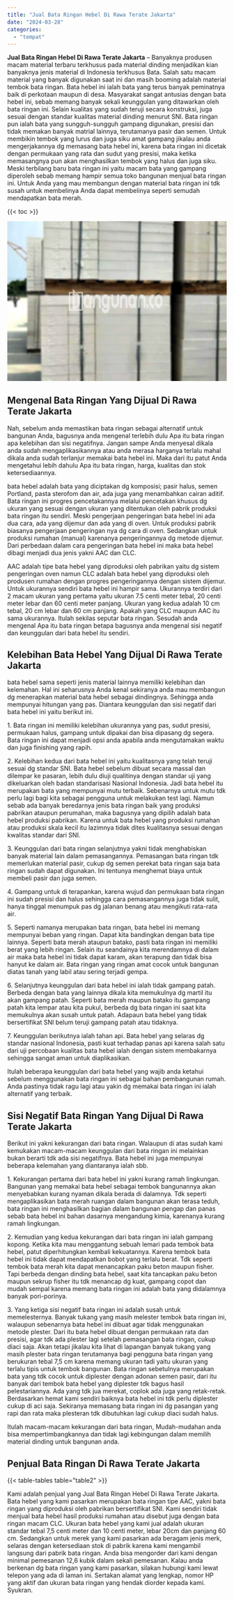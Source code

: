 ```yaml
---
title: "Jual Bata Ringan Hebel Di Rawa Terate Jakarta"
date: "2024-03-28"
categories: 
  - "tempat"
---
```


**Jual Bata Ringan Hebel Di Rawa Terate Jakarta** – Banyaknya produsen macam material terbaru terkhusus pada material dinding menjadikan kian banyaknya jenis material di Indonesia terkhusus Bata. Salah satu macam material yang banyak digunakan saat ini dan masih booming adalah material tembok bata ringan. Bata hebel ini ialah bata yang terus banyak peminatnya baik di perkotaan maupun di desa. Masyarakat sangat antusias dengan bata hebel ini, sebab memang banyak sekali keunggulan yang ditawarkan oleh bata ringan ini. Selain kualitas yang sudah teruji secara konstruksi, juga sesuai dengan standar kualitas material dinding menurut SNI. Bata ringan pun ialah bata yang sungguh-sungguh gampang digunakan, presisi dan tidak memakan banyak matrial lainnya, terutamanya pasir dan semen. Untuk membikin tembok yang lurus dan juga siku amat gampang jikalau anda mengerjakannya dg memasang bata hebel ini, karena bata ringan ini dicetak dengan permukaan yang rata dan sudut yang presisi, maka ketika memasangnya pun akan menghasilkan tembok yang halus dan juga siku. Meski terbilang baru bata ringan ini yaitu macam bata yang gampang diperoleh sebab memang hampir semua toko bangunan menjual bata ringan ini. Untuk Anda yang mau membangun dengan material bata ringan ini tdk susah untuk membelinya Anda dapat membelinya seperti semudah mendapatkan bata merah.

{{< toc >}}

![Jual Bata Ringan Hebel Di Rawa Terate Jakarta](/images/jual-hebel-murah-12.png)

## Mengenal Bata Ringan Yang Dijual Di Rawa Terate Jakarta

Nah, sebelum anda memastikan bata ringan sebagai alternatif untuk bangunan Anda, bagusnya anda mengenal terlebih dulu Apa itu bata ringan apa kelebihan dan sisi negatifnya. Jangan sampe Anda menyesal dikala anda sudah mengaplikasikannya atau anda merasa harganya terlalu mahal dikala anda sudah terlanjur memakai bata hebel ini. Maka dari itu patut Anda mengetahui lebih dahulu Apa itu bata ringan, harga, kualitas dan stok ketersediaannya.

bata hebel adalah bata yang diciptakan dg komposisi; pasir halus, semen Portland, pasta sterofom dan air, ada juga yang menambahkan cairan aditif. Bata ringan ini progres pencetakannya melalui pencetakan khusus dg ukuran yang sesuai dengan ukuran yang ditentukan oleh pabrik produksi bata ringan itu sendiri. Meski pengerjaan pengeringan bata hebel ini ada dua cara, ada yang dijemur dan ada yang di oven. Untuk produksi pabrik biasanya pengerjaan pengeringan nya dg cara di oven. Sedangkan untuk produksi rumahan (manual) karenanya pengeringannya dg metode dijemur. Dari perbedaan dalam cara pengeringan bata hebel ini maka bata hebel dibagi menjadi dua jenis yakni AAC dan CLC.

AAC adalah tipe bata hebel yang diproduksi oleh pabrikan yaitu dg sistem pengeringan oven namun CLC adalah bata hebel yang diproduksi oleh produsen rumahan dengan progres pengeringannya dengan sistem dijemur. Untuk ukurannya sendiri bata hebel ini hampir sama. Ukurannya terdiri dari 2 macam ukuran yang pertama yaitu ukuran 7.5 centi meter tebal, 20 centi meter lebar dan 60 centi meter panjang. Ukuran yang kedua adalah 10 cm tebal, 20 cm lebar dan 60 cm panjang. Apakah yang CLC maupun AAC itu sama ukurannya. Itulah sekilas seputar bata ringan. Sesudah anda mengenal Apa itu bata ringan betapa bagusnya anda mengenal sisi negatif dan keunggulan dari bata hebel itu sendiri.

## Kelebihan Bata Hebel Yang Dijual Di Rawa Terate Jakarta

bata hebel sama seperti jenis material lainnya memiliki kelebihan dan kelemahan. Hal ini seharusnya Anda kenal sekiranya anda mau membangun dg menerapkan material bata hebel sebagai dindingnya. Sehingga anda mempunyai hitungan yang pas. Diantara keunggulan dan sisi negatif dari bata hebel ini yaitu berikut ini.

1\. Bata ringan ini memiliki kelebihan ukurannya yang pas, sudut presisi, permukaan halus, gampang untuk dipakai dan bisa dipasang dg segera. Bata ringan ini dapat menjadi opsi anda apabila anda mengutamakan waktu dan juga finishing yang rapih.

2\. Kelebihan kedua dari bata hebel ini yaitu kualitasnya yang telah teruji sesuai dg standar SNI. Bata hebel sebelum dibuat secara massal dan dilempar ke pasaran, lebih dulu diuji qualitinya dengan standar uji yang dikeluarkan oleh badan standarisasi Nasional Indonesia. Jadi bata hebel itu merupakan bata yang mempunyai mutu terbaik. Sebenarnya untuk mutu tdk perlu lagi bagi kita sebagai pengguna untuk melakukan test lagi. Namun sebab ada banyak beredarnya jenis bata ringan baik yang produksi pabrikan ataupun perumahan, maka bagusnya yang dipilih adalah bata hebel produksi pabrikan. Karena untuk bata hebel yang produksi rumahan atau produksi skala kecil itu lazimnya tidak dites kualitasnya sesuai dengan kwalitas standar dari SNI.

3\. Keunggulan dari bata ringan selanjutnya yakni tidak menghabiskan banyak material lain dalam pemasangannya. Pemasangan bata ringan tdk memerlukan material pasir, cukup dg semen perekat bata ringan saja bata ringan sudah dapat digunakan. Ini tentunya menghemat biaya untuk membeli pasir dan juga semen.

4\. Gampang untuk di terapankan, karena wujud dan permukaan bata ringan ini sudah presisi dan halus sehingga cara pemasangannya juga tidak sulit, hanya tinggal menumpuk pas dg jalanan benang atau mengikuti rata-rata air.

5\. Seperti namanya merupakan bata ringan, bata hebel ini memang mempunyai beban yang ringan. Dapat kita bandingkan dengan bata tipe lainnya. Seperti bata merah ataupun batako, pasti bata ringan ini memiliki berat yang lebih ringan. Selain itu seandainya kita merendamnya di dalam air maka bata hebel ini tidak dapat karam, akan terapung dan tidak bisa hanyut ke dalam air. Bata ringan yang ringan amat cocok untuk bangunan diatas tanah yang labil atau sering terjadi gempa.

6\. Selanjutnya keunggulan dari bata hebel ini ialah tidak gampang patah. Berbeda dengan bata yang lainnya dikala kita memukulnya dg martil itu akan gampang patah. Seperti bata merah maupun batako itu gampang patah kita lempar atau kita pukul, berbeda dg bata ringan ini saat kita memukulnya akan susah untuk patah. Adapaun bata hebel yang tidak bersertifikat SNI belum teruji gampang patah atau tidaknya.

7\. Keunggulan berikutnya ialah tahan api. Bata hebel yang selaras dg standar nasional Indonesia, pasti kuat terhadap panas api karena salah satu dari uji percobaan kualitas bata hebel ialah dengan sistem membakarnya sehingga sangat aman untuk diaplikasikan.

Itulah beberapa keunggulan dari bata hebel yang wajib anda ketahui sebelum menggunakan bata ringan ini sebagai bahan pembangunan rumah. Anda pastinya tidak ragu lagi atau yakin dg memakai bata ringan ini ialah alternatif yang terbaik.

## Sisi Negatif Bata Ringan Yang Dijual Di Rawa Terate Jakarta

Berikut ini yakni kekurangan dari bata ringan. Walaupun di atas sudah kami kemukakan macam-macam keunggulan dari bata ringan ini melainkan bukan berarti tdk ada sisi negatifnya. Bata hebel ini juga mempunyai beberapa kelemahan yang diantaranya ialah sbb.

1\. Kekurangan pertama dari bata hebel ini yakni kurang ramah lingkungan. Bangunan yang memakai bata hebel sebagai tembok bangunannya akan menyebabkan kurang nyaman dikala berada di dalamnya. Tdk seperti mengaplikasikan bata merah ruangan dalam bangunan akan terasa teduh, bata ringan ini menghasilkan bagian dalam bangunan pengap dan panas sebab bata hebel ini bahan dasarnya mengandung kimia, karenanya kurang ramah lingkungan.

2\. Kemudian yang kedua kekurangan dari bata ringan ini ialah gampang kopong. Ketika kita mau menggantung sebuah lemari pada tembok bata hebel, patut diperhitungkan kembali kekuatannya. Karena tembok bata hebel ini tidak dapat mendapatkan bobot yang terlalu berat. Tdk seperti tembok bata merah kita dapat menancapkan paku beton maupun fisher. Tapi berbeda dengan dinding bata hebel, saat kita tancapkan paku beton maupun sekrup fisher itu tdk menancap dg kuat, gampang copot dan mudah sempal karena memang bata ringan ini adalah bata yang didalamnya banyak pori-porinya.

3\. Yang ketiga sisi negatif bata ringan ini adalah susah untuk memelesternya. Banyak tukang yang masih melester tembok bata ringan ini, walaupun sebenarnya bata hebel ini dibuat agar tidak menggunakan metode plester. Dari itu bata hebel dibuat dengan permukaan rata dan presisi, agar tdk ada plester lagi setelah pemasangan bata ringan, cukup diaci saja. Akan tetapi jikalau kita lihat di lapangan banyak tukang yang masih plester bata ringan terutamanya bagi pengguna bata ringan yang berukuran tebal 7,5 cm karena memang ukuran tadi yaitu ukuran yang terlalu tipis untuk tembok bangunan. Bata ringan sebetulnya merupakan bata yang tdk cocok untuk diplester dengan adonan semen pasir, dari itu banyak dari tembok bata hebel yang diplester tdk bagus hasil pelestariannya. Ada yang tdk jua merekat, coplok ada juga yang retak-retak. Berdasarkan hemat kami sendiri baiknya bata hebel ini tdk perlu diplester cukup di aci saja. Sekiranya memasang bata ringan ini dg pasangan yang rapi dan rata maka plesteran tdk dibutuhkan lagi cukup diaci sudah halus.

Itulah macam-macam kekurangan dari bata ringan, Mudah-mudahan anda bisa mempertimbangkannya dan tidak lagi kebingungan dalam memilih material dinding untuk bangunan anda.

## Penjual Bata Ringan Di Rawa Terate Jakarta

{{< table-tables table="table2" >}}

Kami adalah penjual yang Jual Bata Ringan Hebel Di Rawa Terate Jakarta. Bata hebel yang kami pasarkan merupakan bata ringan tipe AAC, yakni bata ringan yang diproduksi oleh pabrikan bersertifikat SNI. Kami sendiri tidak menjual bata hebel hasil produksi rumahan atau disebut juga dengan bata ringan macam CLC. Ukuran bata hebel yang kami jual adalah ukuran standar tebal 7,5 centi meter dan 10 centi meter, lebar 20cm dan panjang 60 cm. Sedangkan untuk merek yang kami pasarkan ada beragam jenis merk, selaras dengan ketersediaan stok di pabrik karena kami mengambil langsung dari pabrik bata ringan. Anda bisa mengorder dari kami dengan minimal pemesanan 12,6 kubik dalam sekali pemesanan. Kalau anda berkenan dg bata ringan yang kami pasarkan, silakan hubungi kami lewat telepon yang ada di laman ini. Sertakan alamat yang lengkap, nomor HP yang aktif dan ukuran bata ringan yang hendak diorder kepada kami. Syukran.
